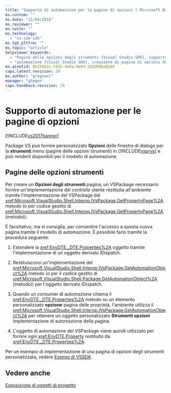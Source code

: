```yaml
---
title: "Supporto di automazione per le pagine di opzioni | Microsoft Docs"
ms.custom: ""
ms.date: "11/04/2016"
ms.reviewer: ""
ms.suite: ""
ms.technology: 
  - "vs-ide-sdk"
ms.tgt_pltfrm: ""
ms.topic: "article"
helpviewer_keywords: 
  - "Pagine delle opzioni degli strumenti [Visual Studio SDK], supporto di automazione"
  - "automazione [Visual Studio SDK], creazione di pagine di opzioni del menu Strumenti"
ms.assetid: 0b25b82c-7432-4e0a-9e84-350269ba8260
caps.latest.revision: 29
ms.author: "gregvanl"
manager: "ghogen"
caps.handback.revision: 29
---
```

# Supporto di automazione per le pagine di opzioni
[!INCLUDE[vs2017banner](../../code-quality/includes/vs2017banner.md)]

Package VS può fornire personalizzato **Opzioni** delle finestre di dialogo per la **strumenti** menu \(pagine delle opzioni strumenti\) in [!INCLUDE[vsprvs](../../code-quality/includes/vsprvs_md.md)] e può renderli disponibili per il modello di automazione.  
  
## Pagine delle opzioni strumenti  
 Per creare un **Opzioni degli strumenti** pagina, un VSPackage necessario fornire un'implementazione del controllo utente restituita all'ambiente tramite l'implementazione del VSPackage del <xref:Microsoft.VisualStudio.Shell.Interop.IVsPackage.GetPropertyPage%2A> metodo \(o per codice gestito di <xref:Microsoft.VisualStudio.Shell.Interop.IVsPackage.GetPropertyPage%2A> \(metodo\)\).  
  
 È facoltativo, ma si consiglia, per consentire l'accesso a questa nuova pagina tramite il modello di automazione. È possibile farlo tramite la procedura seguente:  
  
1.  Estendere la <xref:EnvDTE._DTE.Properties%2A> oggetto tramite l'implementazione di un oggetto derivato IDispatch.  
  
2.  Restituiscono un'implementazione del <xref:Microsoft.VisualStudio.Shell.Interop.IVsPackage.GetAutomationObject%2A> metodo \(o per il codice gestito di <xref:Microsoft.VisualStudio.Shell.Package.GetAutomationObject%2A> \(metodo\)\) per l'oggetto derivato IDispatch.  
  
3.  Quando un consumer di automazione chiama il <xref:EnvDTE._DTE.Properties%2A> metodo su un elemento personalizzato **opzione** pagina delle proprietà, l'ambiente utilizza il <xref:Microsoft.VisualStudio.Shell.Interop.IVsPackage.GetAutomationObject%2A> per ottenere un oggetto personalizzato **Strumenti opzioni** implementazione di automazione della pagina.  
  
4.  L'oggetto di automazione del VSPackage viene quindi utilizzato per fornire ogni <xref:EnvDTE.Property> restituito da <xref:EnvDTE._DTE.Properties%2A>.  
  
 Per un esempio di implementazione di una pagina di opzioni degli strumenti personalizzata, vedere [Esempi di VSSDK](../../misc/vssdk-samples.md).  
  
## Vedere anche  
 [Esposizione di oggetti di progetto](../../extensibility/internals/exposing-project-objects.md)